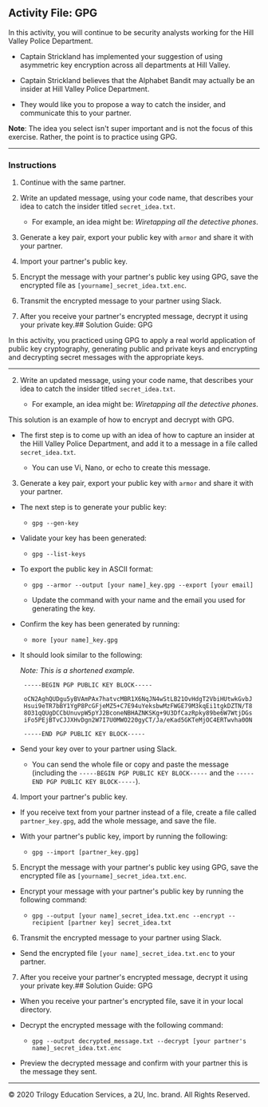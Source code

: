 ## Activity File: GPG

In this activity, you will continue to be security analysts working for the Hill Valley Police Department.

- Captain Strickland has implemented your suggestion of using asymmetric key encryption across all departments at Hill Valley.

- Captain Strickland believes that the Alphabet Bandit may actually be an insider at Hill Valley Police Department.

- They would like you to propose a way to catch the insider, and communicate this to your partner.

**Note**: The idea you select isn't super important and is not the focus of this exercise. Rather, the point is to practice using GPG.

--- 

### Instructions

1. Continue with the same partner.

2. Write an updated message, using your code name, that describes your idea to catch the insider titled `secret_idea.txt`.

    - For example, an idea might be: *Wiretapping all the detective phones*.

3. Generate a key pair, export your public key with `armor` and share it with your partner.

4. Import your partner's public key.

5. Encrypt the message with your partner's public key using GPG, save the encrypted file as `[yourname]_secret_idea.txt.enc`.

6. Transmit the encrypted message to your partner using Slack.

7. After you receive your partner's encrypted message, decrypt it using your private key.## Solution Guide: GPG  

In this activity, you practiced using GPG to apply a real world application of public key cryptography, generating public and private keys and encrypting and decrypting secret messages with the appropriate keys.

---

2. Write an updated message, using your code name, that describes your idea to catch the insider titled `secret_idea.txt`.

    - For example, an idea might be: *Wiretapping all the detective phones*.

This solution is an example of how to encrypt and decrypt with GPG. 

- The first step is to come up with an idea of how to capture an insider at the Hill Valley Police Department, and add it to a message in a file called `secret_idea.txt`.
  
  - You can use Vi, Nano, or echo to create this message.
  
3. Generate a key pair, export your public key with `armor` and share it with your partner.

- The next step is to generate your public key:

   - `gpg --gen-key`
        
- Validate your key has been generated:
    
   - `gpg --list-keys`
        
- To export the public key in ASCII format:
 
  - `gpg --armor --output [your name]_key.gpg --export [your email]`
        
  - Update the command with your name and the email you used for generating the key.
    
- Confirm the key has been generated by running:

  - `more [your name]_key.gpg `
        
- It should look similar to the following:
       
   *Note: This is a shortened example.*
     

       -----BEGIN PGP PUBLIC KEY BLOCK-----

       oCN2AghQUDgu5yBVAmPAx7hatvcMBR1X6NqJN4wStLB21OvHdgT2VbiHUtwkGvbJ
       Hsui9eTR7bBY1YgP8PcGFjeMZ5+C7E94uYeksbwMzFWGE79M3kqEi1tgkDZTN/T8
       8O31qQUgDCCbUnuvpW5pYJ2BconeNBHAZNKSKg+9U3DfCazRpky89be6W7WtjDGs
       iFo5PEjBTvCJJXHvDgn2W7I7U0MWO220gyCT/Ja/eKad5GKTeMjOC4ERTwvha0ON

       -----END PGP PUBLIC KEY BLOCK-----

- Send your key over to your partner using Slack.
  
  - You can send the whole file or copy and paste the message (including the `-----BEGIN PGP PUBLIC KEY BLOCK-----` and the `-----END PGP PUBLIC KEY BLOCK-----`).
  
4. Import your partner's public key.

  - If you receive text from your partner instead of a file, create a file called `partner_key.gpg`, add the whole message, and save the file.
  
- With your partner's public key, import by running the following:
  
  - `gpg --import [partner_key.gpg]`
         
5. Encrypt the message with your partner's public key using GPG, save the encrypted file as `[yourname]_secret_idea.txt.enc`.

- Encrypt your message with your partner's public key by running the following command:
      
  - `gpg --output [your name]_secret_idea.txt.enc --encrypt --recipient [partner key] secret_idea.txt`
          
          
6. Transmit the encrypted message to your partner using Slack.

- Send the encrypted file `[your name]_secret_idea.txt.enc` to your partner.

7. After you receive your partner's encrypted message, decrypt it using your private key.## Solution Guide: GPG  

 - When you receive your partner's encrypted file, save it in your local directory.

- Decrypt the encrypted message with the following command:

  - `gpg --output decrypted_message.txt --decrypt [your partner's name]_secret_idea.txt.enc`
        
- Preview the decrypted message and confirm with your partner this is the message they sent.        

---

 © 2020 Trilogy Education Services, a 2U, Inc. brand. All Rights Reserved.
